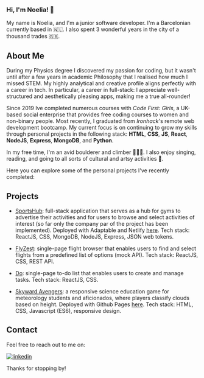 ### Hi, I'm Noelia! 👋

My name is Noelia, and I'm a junior software developer. 
I'm a Barcelonian currently based in 🇳🇱. I also spent 3 wonderful years in the city of a thousand trades 🇬🇧. 

## About Me

During my Physics degree I discovered my passion for coding, but it wasn't until after a few years in academic Philosophy that I realised how much I missed STEM. 
My highly analytical and creative profile aligns perfectly with a career in tech. In particular, a career in full-stack: I appreciate well-structured and aesthetically pleasing apps, making me a true all-rounder!

Since 2019 Ive completed numerous courses with *Code First: Girls*, a UK-based social enterprise that provides free coding courses to women and non-binary people. Most recently, I graduated from *Ironhack*'s remote web development bootcamp. My current focus is on continuing to grow my skills through personal projects in the following stack: **HTML**, **CSS**, **JS**, **React**, **NodeJS**, **Express**, **MongoDB**, and **Python**.

In my free time, I'm an avid boulderer and climber 🧗🏻‍♀️. I also enjoy singing, reading, and going to all sorts of cultural and artsy activities 🎨.

Here you can explore some of the personal projects I've recently completed:

## Projects

- [SportsHub](https://github.com/niranzri/sportsHub-frontend): full-stack application that serves as a hub for gyms to advertise their activities and for users to browse and select activities of interest (so far only the company par of the project has been implemented). Deployed with Adaptable and Netlify [here](https://sports-hub-ironhack.netlify.app/). Tech stack: ReactJS, CSS, MongoDB, NodeJS, Express, JSON web tokens. 

- [FlyZest](https://github.com/niranzri/m2project-frontend): single-page flight browser that enables users to find and select flights from a predefined list of options (mock API). Tech stack: ReactJS, CSS, REST API.
  
- [Do](https://github.com/niranzri/react-app): single-page to-do list that enables users to create and manage tasks. Tech stack: ReactJS, CSS. 

- [Skyward Avengers](https://github.com/niranzri/skyward-avengers): a responsive science education game for meteorology students and aficionados, where players classify clouds based on height. Deployed with Github Pages [here](https://niranzri.github.io/skyward-avengers/). Tech stack: HTML, CSS, Javascript (ES6), responsive design. 

## Contact

Feel free to reach out to me on:

[![linkedin](https://img.shields.io/badge/linkedin-0A66C2?style=for-the-badge&logo=linkedin&logoColor=white)](https://www.linkedin.com/in/niranzri)

Thanks for stopping by!
